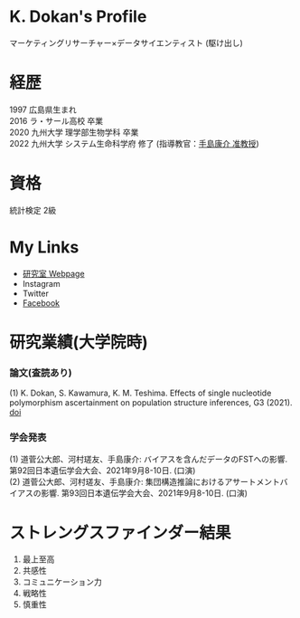 # K. Dokan's Profile

マーケティングリサーチャー×データサイエンティスト (駆け出し)<br>


#  経歴
1997 広島県生まれ<br>
2016 ラ・サール高校 卒業 <br>
2020 九州大学 理学部生物学科 卒業 <br>
2022 九州大学 システム生命科学府 修了 (指導教官：[手島康介 准教授](https://hyoka.ofc.kyushu-u.ac.jp/search/details/K004322/index.html))

# 資格
統計検定 2級

# My Links
- [研究室 Webpage](http://www.biology.kyushu-u.ac.jp/~kteshima/)<br> 
- Instagram<br>
- Twitter<br>
- [Facebook](https://www.facebook.com/profile.php?id=100073172141752)<br>

# 研究業績(大学院時)

### 論文(査読あり)
(1) K. Dokan, S. Kawamura, K. M. Teshima. Effects of single nucleotide polymorphism ascertainment on population structure inferences, G3 (2021). [doi](https://academic.oup.com/g3journal/advance-article/doi/10.1093/g3journal/jkab128/6237890)<br>

### 学会発表
(1) 道菅公大郎、河村瑳友、手島康介: バイアスを含んだデータのFSTへの影響. 第92回日本遺伝学会大会、2021年9月8-10日. (口演)<br>
(2) 道菅公大郎、河村瑳友、手島康介: 集団構造推論におけるアサートメントバイアスの影響. 第93回日本遺伝学会大会、2021年9月8-10日. (口演)

# ストレングスファインダー結果

1. 最上至高
2. 共感性
3. コミュニケーション力
4. 戦略性
5. 慎重性

<!--
**kdokan/kdokan** is a ✨ _special_ ✨ repository because its `README.md` (this file) appears on your GitHub profile.

Here are some ideas to get you started:

- 🔭 I’m currently working on ...
- 🌱 I’m currently learning ...
- 👯 I’m looking to collaborate on ...
- 🤔 I’m looking for help with ...
- 💬 Ask me about ...
- 📫 How to reach me: ...
- 😄 Pronouns: ...
- ⚡ Fun fact: ...
-->
